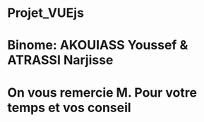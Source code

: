 # Projet_VUEjs
# Binome: AKOUIASS Youssef & ATRASSI Narjisse
# On vous remercie M. Pour votre temps et vos conseil 
